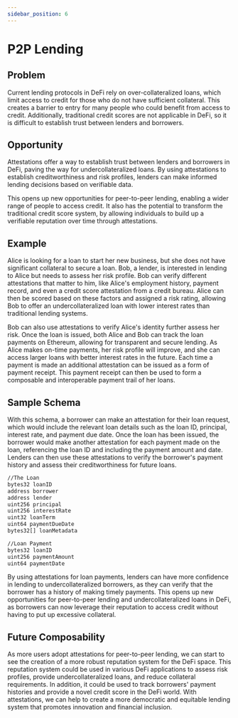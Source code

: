 ```yaml
---
sidebar_position: 6
---
```


# P2P Lending

## Problem
Current lending protocols in DeFi rely on over-collateralized loans, which limit access to credit for those who do not have sufficient collateral. This creates a barrier to entry for many people who could benefit from access to credit. Additionally, traditional credit scores are not applicable in DeFi, so it is difficult to establish trust between lenders and borrowers.

## Opportunity
Attestations offer a way to establish trust between lenders and borrowers in DeFi, paving the way for undercollateralized loans. By using attestations to establish creditworthiness and risk profiles, lenders can make informed lending decisions based on verifiable data.

This opens up new opportunities for peer-to-peer lending, enabling a wider range of people to access credit. It also has the potential to transform the traditional credit score system, by allowing individuals to build up a verifiable reputation over time through attestations.

## Example
Alice is looking for a loan to start her new business, but she does not have significant collateral to secure a loan. Bob, a lender, is interested in lending to Alice but needs to assess her risk profile. Bob can verify different attestations that matter to him, like Alice's employment history, payment record, and even a credit score attestation from a credit bureau. Alice can then be scored based on these factors and assigned a risk rating, allowing Bob to offer an undercollateralized loan with lower interest rates than traditional lending systems.

Bob can also use attestations to verify Alice's identity further assess her risk. Once the loan is issued, both Alice and Bob can track the loan payments on Ethereum, allowing for transparent and secure lending. As Alice makes on-time payments, her risk profile will improve, and she can access larger loans with better interest rates in the future. Each time a payment is made an additional attestation can be issued as a form of payment receipt. This payment receipt can then be used to form a composable and interoperable payment trail of her loans.

## Sample Schema
With this schema, a borrower can make an attestation for their loan request, which would include the relevant loan details such as the loan ID, principal, interest rate, and payment due date. Once the loan has been issued, the borrower would make another attestation for each payment made on the loan, referencing the loan ID and including the payment amount and date. Lenders can then use these attestations to verify the borrower's payment history and assess their creditworthiness for future loans.


```bash jsx
//The Loan
bytes32 loanID
address borrower
address lender
uint256 principal
uint256 interestRate
uint32 loanTerm
uint64 paymentDueDate
bytes32[] loanMetadata

//Loan Payment
bytes32 loanID
uint256 paymentAmount
uint64 paymentDate  
```

By using attestations for loan payments, lenders can have more confidence in lending to undercollateralized borrowers, as they can verify that the borrower has a history of making timely payments. This opens up new opportunities for peer-to-peer lending and undercollateralized loans in DeFi, as borrowers can now leverage their reputation to access credit without having to put up excessive collateral.

## Future Composability 
As more users adopt attestations for peer-to-peer lending, we can start to see the creation of a more robust reputation system for the DeFi space. This reputation system could be used in various DeFi applications to assess risk profiles, provide undercollateralized loans, and reduce collateral requirements. In addition, it could be used to track borrowers' payment histories and provide a novel credit score in the DeFi world. With attestations, we can help to create a more democratic and equitable lending system that promotes innovation and financial inclusion.

